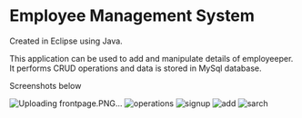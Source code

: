 # Employee Management System

 Created in Eclipse using Java.
 
 This application can be used to add and manipulate details of employeeper. It performs CRUD operations and data is stored in MySql database.
 
 Screenshots below
 
![Uploading frontpage.PNG…]()
![operations](https://user-images.githubusercontent.com/113721512/190725378-ff19b4ad-6ad0-49b1-8e0a-cc5c7957f544.PNG)
![signup](https://user-images.githubusercontent.com/113721512/190725376-34d8caff-7cd2-4055-9302-f4b7444d7bc6.PNG)
![add](https://user-images.githubusercontent.com/113721512/190725377-28fed183-8d3a-4952-b382-b5f6e0076a2e.PNG)
![sarch](https://user-images.githubusercontent.com/113721512/190725373-131f034f-33ab-41e9-8455-b7106f8a7fce.PNG)



 
